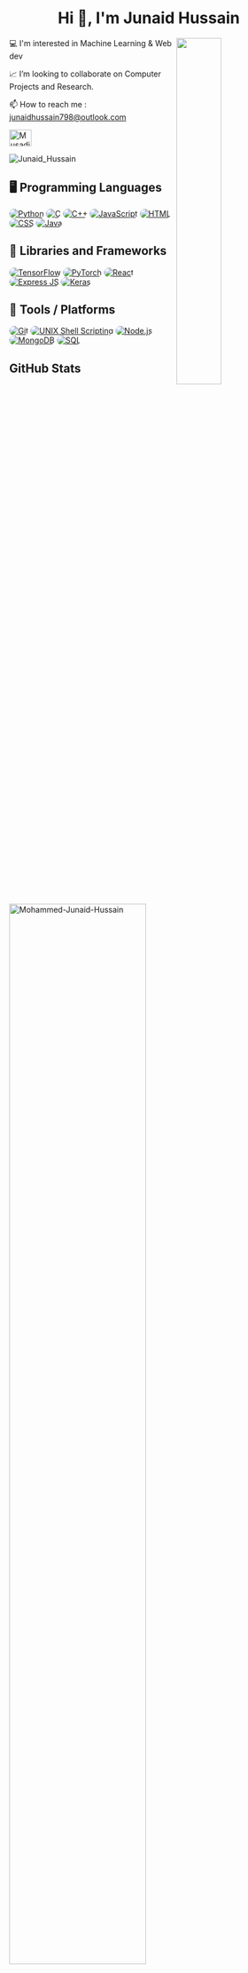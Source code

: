 <h1 align="center">Hi 👋, I'm Junaid Hussain</h1>
<img align="right" width="40%" src="https://media.giphy.com/media/IcZhFmufozDCij3p22/giphy.gif">
<p align="left">💻 I'm interested in Machine Learning & Web dev</p>
<p align="left"> 📈 I’m looking to collaborate on Computer Projects and Research. </p>
<p align="left"> 📫 How to reach me : 
<a href="mailto:junaidhussain798@outlook.com">junaidhussain798@outlook.com </a> 
  
<a href="https://www.linkedin.com/in/junaidhussain798/" target="blank"><img align="center" src="https://raw.githubusercontent.com/rahuldkjain/github-profile-readme-generator/master/src/images/icons/Social/linked-in-alt.svg" alt="MusadiqPasha" height="30" width="40" /></a></a></p>

<p align="left" width="25%"> <img src="https://komarev.com/ghpvc/?username=Mohammed-Junaid-Hussain&label=Profile%20views&color=0e75b6&style=flat" alt="Junaid_Hussain" /> </p>

## 🖥️ Programming Languages
<a href=""><img alt="Python" src="https://img.shields.io/badge/Python-3776AB?style=for-the-badge&logo=python&logoColor=white" style="border-radius: 20px;"/></a>
<a href=""><img alt="C" src="https://img.shields.io/badge/C-00599C?style=for-the-badge&logo=c&logoColor=white" style="border-radius: 20px;"/></a>
<a href=""><img alt="C++" src="https://img.shields.io/badge/C%2B%2B-00599C?style=for-the-badge&logo=c%2B%2B&logoColor=white" style="border-radius: 20px;" /></a>
<a href=""><img alt="JavaScript" src="https://img.shields.io/badge/JavaScript-F7DF1E?style=for-the-badge&logo=javascript&logoColor=black" style="border-radius: 20px;" /></a>
<a href=""><img alt="HTML" src="https://img.shields.io/badge/HTML5-E34F26?style=for-the-badge&logo=html5&logoColor=white" style="border-radius: 20px;" /></a>
<a href=""><img alt="CSS" src="https://img.shields.io/badge/CSS3-1572B6?style=for-the-badge&logo=css3&logoColor=white" style="border-radius: 20px;" /></a>
<a href=""><img alt="Java" src="https://img.shields.io/badge/Java-007396?style=for-the-badge&logo=java&logoColor=white" style="border-radius: 20px;" /></a>

## 🧰 Libraries and Frameworks
<a href=""><img alt="TensorFlow" src="https://img.shields.io/badge/TensorFlow-FF6F00?style=for-the-badge&logo=TensorFlow&logoColor=white" style="border-radius: 20px;"/></a>
<a href=""><img alt="PyTorch" src="https://img.shields.io/badge/PyTorch-EE4C2C?style=for-the-badge&logo=PyTorch&logoColor=white" style="border-radius: 20px;"/></a>
<a href=""><img alt="React" src="https://img.shields.io/badge/React-61DAFB?style=for-the-badge&logo=React&logoColor=white" style="border-radius: 20px;"/></a>
<a href=""><img alt="Express JS" src="https://img.shields.io/badge/Express-000000?style=for-the-badge&logo=express&logoColor=white" style="border-radius: 20px;"/></a>
<a href=""><img alt="Keras" src="https://img.shields.io/badge/Keras-D00000?style=for-the-badge&logo=Keras&logoColor=white" style="border-radius: 20px;"/></a>

## 🔧 Tools / Platforms
<a href=""><img alt="Git" src="https://img.shields.io/badge/Git-F05032?style=for-the-badge&logo=git&logoColor=white" style="border-radius: 20px;"/></a>
<a href=""><img alt="UNIX Shell Scripting" src="https://img.shields.io/badge/UNIX-5391FE?style=for-the-badge&logo=unix&logoColor=white" style="border-radius: 20px;" /></a>
<a href=""><img alt="Node.js" src="https://img.shields.io/badge/Node.js-339933?style=for-the-badge&logo=nodedotjs&logoColor=white" style="border-radius: 20px;" /></a>
<a href=""><img alt="MongoDB" src="https://img.shields.io/badge/MongoDB-47A248?style=for-the-badge&logo=mongodb&logoColor=white" style="border-radius: 20px;" /></a>
<a href=""><img alt="SQL" src="https://img.shields.io/badge/SQL-336791?style=for-the-badge&logo=postgresql&logoColor=white" style="border-radius: 20px;" /></a>

## GitHub Stats

<p><img align="center" width="70%" src="https://github-readme-stats.vercel.app/api?username=Mohammed-Junaid-Hussain&show_icons=true&theme=dark" alt="Mohammed-Junaid-Hussain" /></p>

<p><img align="center" width="60%" src="https://github-readme-streak-stats.herokuapp.com/?user=Mohammed-Junaid-Hussain&theme=dark" alt="Mohammed-Junaid-Hussain" /></p>

<p><img align="center" width="50%" src="https://github-readme-stats.vercel.app/api/top-langs?username=Mohammed-Junaid-Hussain&show_icons=true&locale=en&layout=compact&theme=dark" alt="Mohammed-Junaid-Hussain" /></p>
